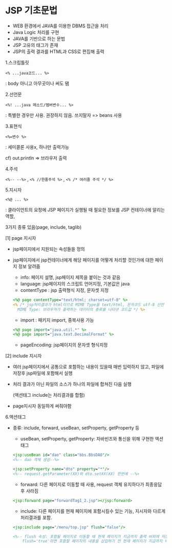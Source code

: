 # JSP 기초문법

- WEB 환경에서 JAVA를 이용한 DBMS 접근을 처리
- Java Logic 처리를 구현
- JAVA를 기반으로 하는 문법
- JSP 고유의 태그가 존재
- JSP의 출력 결과를 HTML과 CSS로 편집해 출력



1.스크립틀릿

`<% ...java코드... %>`

: body 아니고 아무곳이나 써도 됌



2.선언문

`<%! ...java 메소드/멤버변수... %>`

: 특별한 경우만 사용. 권장하지 않음. 쓰지말자 => beans 사용



3.표현식

`<%=변수 %>`

: 세미콜론 사용x, 하나만 출력가능

cf) out.println => 브라우저 출력



4.주석

`<%-- --%>` , `<% //한줄주석 %>` , `<% /* 여러줄 주석 */ %>` 



5.지시자

`<%@ ... %>`

: 클라이언트의 요청에 JSP 페이지가 실행될 때 필요한 정보를 JSP 컨테이너에 알리는 역할,

 3가지 종류 있음(page, include, taglib)



 [1] page 지시자

- jsp페이지에서 지원되는 속성들을 정의

- jsp페이지에서 jsp컨테이너에게 해당 페이지를 어떻게 처리할 것인가에 대한 페이지 정보 알려줌

  - info: 페이지 설명, jsp페이지 제목을 붙이는 것과 같음
  - language: jsp페이지의 스크립트 언어지정, 기본값은 java
  - contentType : jsp 출력형식 지정, 문자셋 지정

  ```jsp
  <%@ page contentType="text/html; charset=utf-8" %>
  <% /* jsp처리결과가 html이므로 MIME Type을 text/html, 문자코드 utf-8 선언
  	MIME Type: 브라우저가 출력하는 데이터의 종류를 나타낸 코드값 */ %>
  ```

  - import : 패키지 import, 중복사용 가능

  ```jsp
  <%@ page import="java.util.*" %>
  <%@ page import="java.text.DecimalFormat" %>
  ```

  - pageEncoding: jsp페이지의 문자셋 형식지정

    

[2] include 지시자

- 여러 jsp페이지에서 공통으로 포함하는 내용이 있을때 매번 입력하지 않고, 파일에 저장후 jsp파일에 포함해서 실행

- 처리 결과가 아닌 파일의 소스가 하나의 파일에 합쳐진 다음 실행

  (액션태그 include는 처리결과를 합함)

- page지시자 동일하게 써줘야함



6.액션태그

- 종류: include, forward, useBean, setProperty, getProperty 등

  - useBean, setProperty, getProperty: 자바빈즈와 통신을 위해 구현한 액션태그

  ```jsp
  <jsp:useBean id="dao" class="bbs.BbsDAO"/>
  <%-- dao 객체 생성--%>
  
  <jsp:setProperty name="dto" property="*"/>
  <%-- request.getParameter(XX)와 dto.setXX(XX) 한번에 --%>
  ```

  - forward: 다른 페이지로 이동할 때 사용, request 객체 유지하다가 최종응답 후 사라짐

  ```jsp
  <jsp:forward page="forwardTag1_2.jsp"></jsp:forward>
  ```

  - include: 다른 페이지를 현재 페이지에 포함시킬수 있는 기능, 지시자와 다르게 처리결과를 포함.

  ```jsp
  <jsp:include page="/menu/top.jsp" flush="false"/>
  
  <%-- flush 속성: 포함될 페이지로 이동할 때 현재 페이지가 지금까지 출력 버퍼에 저장한 결과를 어떻게 처리할 것인가를 결정.
      flush='true'라면 포함할 페이지의 내용을 삽입하기 전 현재 페이지가 지금까지 버퍼에 저장한 내용을 출력 --%>
  ```

  